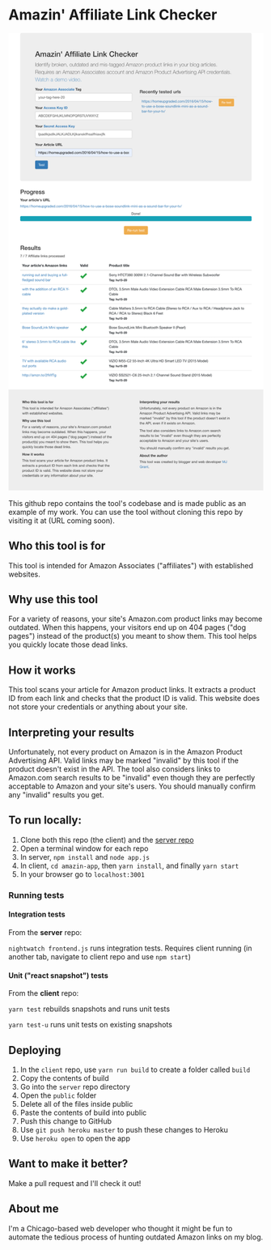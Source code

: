 # Amazin' Affiliate Link Checker

![alt text](screenshots/amazon-may-26-2019.png "Amazin' Link Checker screenshot 5/26/2019")

This github repo contains the tool's codebase and is made public as an example of my work. You can use the tool without cloning this repo by visiting it at (URL coming soon). 

## Who this tool is for
This tool is intended for Amazon Associates ("affiliates") with established websites.

## Why use this tool
For a variety of reasons, your site's Amazon.com product links may become outdated. When this happens, your visitors end up on 404 pages ("dog pages") instead of the product(s) you meant to show them. This tool helps you quickly locate those dead links.

## How it works
This tool scans your article for Amazon product links. It extracts a product ID from each link and checks that the product ID is valid. This website does not store your credentials or anything about your site.

## Interpreting your results
Unfortunately, not every product on Amazon is in the Amazon Product Advertising API. Valid links may be marked "invalid" by this tool if the product doesn't exist in the API. The tool also considers links to Amazon.com search results to be "invalid" even though they are perfectly acceptable to Amazon and your site's users. You should manually confirm any "invalid" results you get.

## To run locally:

1. Clone both this repo (the client) and the [server repo](https://github.com/MJGrant/amazin-link-checker-server)
2. Open a terminal window for each repo
3. In server, ```npm install``` and ```node app.js```
4. In client, ```cd amazin-app```, then ```yarn install```, and finally ```yarn start``` 
5. In your browser go to ```localhost:3001```

### Running tests

#### Integration tests

From the **server** repo: 

```nightwatch frontend.js``` runs integration tests. Requires client running (in another tab, navigate to client repo and use ```npm start```)

#### Unit ("react snapshot") tests

From the **client** repo:

```yarn test``` rebuilds snapshots and runs unit tests

```yarn test-u``` runs unit tests on existing snapshots

## Deploying

1. In the ```client``` repo, use ```yarn run build``` to create a folder called ```build```
2. Copy the contents of build 
3. Go into the ```server``` repo directory
4. Open the ```public``` folder
5. Delete all of the files inside public
6. Paste the contents of build into public
7. Push this change to GitHub
8. Use ```git push heroku master``` to push these changes to Heroku
9. Use ```heroku open``` to open the app


## Want to make it better?
Make a pull request and I'll check it out!

## About me

I'm a Chicago-based web developer who thought it might be fun to automate the tedious process of hunting outdated Amazon links on my blog.
